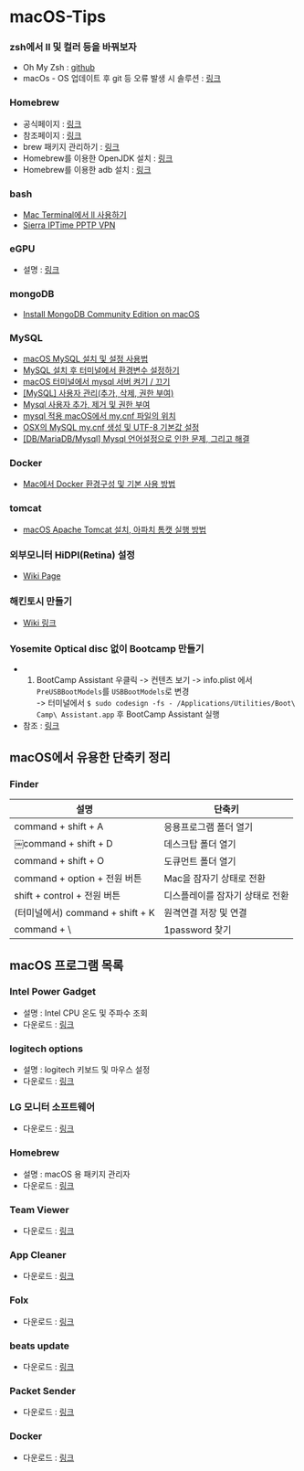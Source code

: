 # macOS-Tips

### zsh에서 ll 및 컬러 등을 바꿔보자
* Oh My Zsh : [github](https://github.com/robbyrussell/oh-my-zsh)
* macOs - OS 업데이트 후 git 등 오류 발생 시 솔루션 : [링크](http://redutan.github.io/2015/10/05/osx-after-update-git-error)

### Homebrew
* 공식페이지 : [링크](https://brew.sh/index_ko)
* 참조페이지 : [링크](https://m.blog.naver.com/PostView.nhn?blogId=sarang2594&logNo=221246170677&proxyReferer=https%3A%2F%2Fwww.google.com%2F)
* brew 패키지 관리하기 : [링크](https://rkjun.wordpress.com/2013/07/14/os-x-missing-package-manager-home-brew/)
* Homebrew를 이용한 OpenJDK 설치 : [링크](https://github.com/AdoptOpenJDK/homebrew-openjdk)
* Homebrew를 이용한 adb 설치 : [링크](https://stackoverflow.com/questions/31374085/installing-adb-on-macos)

### bash
* [Mac Terminal에서 ll 사용하기](https://blog.geun.kr/80)  
* [Sierra IPTime PPTP VPN](https://geekcoders.tistory.com/entry/Mac-OS-X-Sierra-IPTime-PPTP-VPN)    

### eGPU
* 설명 : [링크](https://github.com/mayankk2308/purge-wrangler)

### mongoDB
* [Install MongoDB Community Edition on macOS](https://docs.mongodb.com/manual/tutorial/install-mongodb-on-os-x/)  

### MySQL
* [macOS MySQL 설치 및 설정 사용법](https://whitepaek.tistory.com/16)
* [MySQL 설치 후 터미널에서 환경변수 설정하기](https://jason719.tistory.com/45)  
* [macOS 터미널에서 mysql 서버 켜기 / 끄기](https://macinjune.com/all-posts/web-developing/problem-solving/macos-%ED%84%B0%EB%AF%B8%EB%84%90-mysql-%EC%84%9C%EB%B2%84-%EC%BC%9C%EA%B8%B0-%EB%81%84%EA%B8%B0/)  
* [[MySQL] 사용자 관리(추가, 삭제, 권한 부여)](https://blog.opid.kr/237)
* [Mysql 사용자 추가, 제거 및 권한 부여](https://cjh5414.github.io/mysql-create-user/)  
* [mysql 적용 macOS에서 my.cnf 파일의 위치](https://code-examples.net/ko/q/a42431)  
* [OSX의 MySQL my.cnf 생성 및 UTF-8 기본값 설정](https://psage.tistory.com/entry/OSX%EC%9D%98-MySQL-mycnf-%EC%83%9D%EC%84%B1-%EB%B0%8F-UTF-8-%EA%B8%B0%EB%B3%B8%EA%B0%92-%EC%84%A4%EC%A0%95)  
* [[DB/MariaDB/Mysql] Mysql 언어설정으로 인한 문제, 그리고 해결](https://postitforhooney.tistory.com/entry/DBMariaDBMysql-Mysql-%EC%96%B8%EC%96%B4%EC%84%A4%EC%A0%95%EC%9C%BC%EB%A1%9C-%EC%9D%B8%ED%95%9C-%EB%AC%B8%EC%A0%9C-%EA%B7%B8%EB%A6%AC%EA%B3%A0-%ED%95%B4%EA%B2%B0)  

### Docker
* [Mac에서 Docker 환경구성 및 기본 사용 방법](https://bblog.tistory.com/297)

### tomcat
* [macOS Apache Tomcat 설치, 아파치 톰캣 실행 방법](https://whitepaek.tistory.com/12)

### 외부모니터 HiDPI(Retina) 설정
* [Wiki Page](https://github.com/JuJin1324/macOS-Tips/wiki/%EC%99%B8%EB%B6%80%EB%AA%A8%EB%8B%88%ED%84%B0-HiDPI(Retina)-%EC%84%A4%EC%A0%95)

### 해킨토시 만들기
* [Wiki 링크](https://github.com/JuJin1324/macOS-Tips/wiki/%ED%95%B4%ED%82%A8%ED%86%A0%EC%8B%9C-%EB%A7%8C%EB%93%A4%EA%B8%B0)

### Yosemite Optical disc 없이 Bootcamp 만들기
* 1. BootCamp Assistant 우클릭 -> 컨텐츠 보기 -> info.plist 에서 `PreUSBBootModels`를 `USBBootModels`로 변경  
-> 터미널에서 `$ sudo codesign -fs - /Applications/Utilities/Boot\ Camp\ Assistant.app` 후 BootCamp Assistant 실행 
* 참조 : [링크](https://www.hongkiat.com/blog/install-bootcamp-without-optical-drive/)

## macOS에서 유용한 단축키 정리
### Finder
설명       | 단축키
--------- | ---------
command + shift + A | 응용프로그램 폴더 열기
￼command + shift + D | 데스크탑 폴더 열기
command + shift + O | 도큐먼트 폴더 열기
command + option + 전원 버튼 | Mac을 잠자기 상태로 전환 
shift + control + 전원 버튼 | 디스플레이를 잠자기 상태로 전환
(터미널에서) command + shift + K | 원격연결 저장 및 연결
command + \ | 1password 찾기 

## macOS 프로그램 목록
### Intel Power Gadget
* 설명 : Intel CPU 온도 및 주파수 조회
* 다운로드 : [링크](https://software.intel.com/en-us/articles/intel-power-gadget)

### logitech options
* 설명 : logitech 키보드 및 마우스 설정
* 다운로드 : [링크](https://www.logitech.com/ko-kr/product/options)

### LG 모니터 소프트웨어
* 다운로드 : [링크](https://www.lgservice.co.kr/search/driverSoftTotalSearchPage.do?type=3&searchKeyWord=34WK95U)

### Homebrew
* 설명 : macOS 용 패키지 관리자
* 다운로드 : [링크](https://brew.sh/index_ko)

### Team Viewer
* 다운로드 : [링크](https://www.teamviewer.com/ko/?pid=google.tv.brand_kr_sn_desk_brand_tvmisspeling_ex.s.kr&gclid=CjwKCAjwo9rtBRAdEiwA_WXcFg9kQijYi_D-jnZm7HycSunseac4sPvkmqs7g2RngzwQhjJvTWpqwRoCJ20QAvD_BwE)

### App Cleaner
* 다운로드 : [링크](https://freemacsoft.net/appcleaner/)

### Folx
* 다운로드 : [링크](https://mac.eltima.com/ko/download-manager.html)

### beats update
* 다운로드 : [링크](https://www.beatsbydre.com/kr/support/how-to/firmware-updates-beats-updater)

### Packet Sender
* 다운로드 : [링크](https://packetsender.com/download)

### Docker
* 다운로드 : [링크](https://hub.docker.com/?overlay=onboarding)
